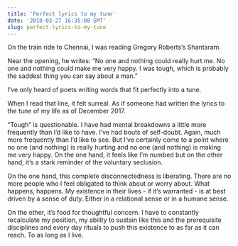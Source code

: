 ```yaml
---
title: 'Perfect lyrics to my tune'
date: '2018-03-27 16:35:08 GMT'
slug: perfect-lyrics-to-my-tune
---
```

On the train ride to Chennai, I was reading Gregory Roberts’s Shantaram.

Near the opening, he writes: “No one and nothing could really hurt me. No one and nothing could make me very happy. I was tough, which is probably the saddest thing you can say about a man.”

I’ve only heard of poets writing words that fit perfectly into a tune.

When I read that line, it felt surreal. As if someone had written the lyrics to the tune of my life as of December 2017.

“Tough” is questionable. I have had mental breakdowns a little more frequently than I’d like to have. I’ve had bouts of self-doubt. Again, much more frequently than I’d like to see. But I’ve certainly come to a point where no one (and nothing) is really hurting and no one (and nothing) is making me very happy. On the one hand, it feels like I’m numbed but on the other hand, it’s a stark reminder of the voluntary seclusion.

On the one hand, this complete disconnectedness is liberating. There are no more people who I feel obligated to think about or worry about. What happens, happens. My existence in their lives - if it’s warranted - is at best driven by a sense of duty. Either in a relational sense or in a humane sense.

On the other, it’s food for thoughtful concern. I have to constantly recalculate my position, my ability to sustain like this and the prerequisite disciplines and every day rituals to push this existence to as far as it can reach. To as long as I live.